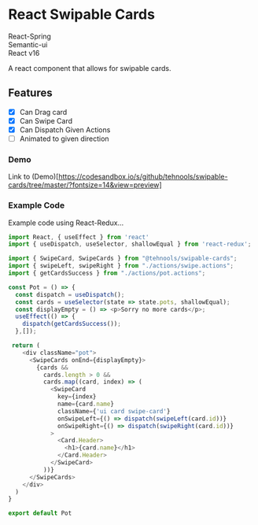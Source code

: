 # React Swipable Cards  

React-Spring  
Semantic-ui  
React v16  

A react component that allows for swipable cards.  

## Features  

* [x] Can Drag card  
* [x] Can Swipe Card  
* [x] Can Dispatch Given Actions  
* [ ] Animated to given direction  

### Demo
Link to (Demo)[https://codesandbox.io/s/github/tehnools/swipable-cards/tree/master/?fontsize=14&view=preview]

### Example Code 
Example code using React-Redux...  

```javascript
import React, { useEffect } from 'react'
import { useDispatch, useSelector, shallowEqual } from 'react-redux';

import { SwipeCard, SwipeCards } from "@tehnools/swipable-cards";
import { swipeLeft, swipeRight } from "./actions/swipe.actions";
import { getCardsSuccess } from "./actions/pot.actions";

const Pot = () => {
  const dispatch = useDispatch();
  const cards = useSelector(state => state.pots, shallowEqual);
  const displayEmpty = () => <p>Sorry no more cards</p>;
  useEffect(() => {
    dispatch(getCardsSuccess());
  },[]);

 return (
    <div className="pot">
      <SwipeCards onEnd={displayEmpty}>
        {cards &&
          cards.length > 0 &&
          cards.map((card, index) => (
            <SwipeCard
              key={index}
              name={card.name}
              className={'ui card swipe-card'}
              onSwipeLeft={() => dispatch(swipeLeft(card.id))}
              onSwipeRight={() => dispatch(swipeRight(card.id))}
            >
              <Card.Header>
                <h1>{card.name}</h1>
              </Card.Header>
            </SwipeCard>
          ))}
      </SwipeCards>
    </div>
  )
}

export default Pot

```
